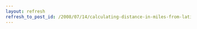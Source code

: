 ```yaml
---
layout: refresh
refresh_to_post_id: /2008/07/14/calculating-distance-in-miles-from-latitude-and-longitude
---
```

